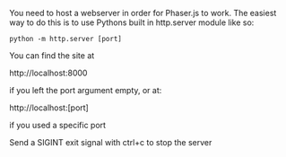 
You need to host a webserver in order for Phaser.js to work. 
The easiest way to do this is to use Pythons built in http.server module like so:

```
python -m http.server [port]
```

You can find the site at

http://localhost:8000

if you left the port argument empty, or at:

http://localhost:[port]

if you used a specific port

Send a SIGINT exit signal with ctrl+c to stop the server
